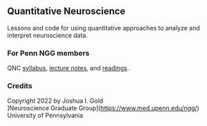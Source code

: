 ## Quantitative Neuroscience

Lessons and code for using quantitative approaches to analyze and interpret neuroscience data.

### For Penn NGG members
QNC [syllabus](https://canvas.upenn.edu/courses/1358934/assignments/syllabus), [lecture notes](https://canvas.upenn.edu/courses/1358934/files/folder/Courses/Quantitative%20Neuro%20Core/Lessons), and [readings](https://canvas.upenn.edu/courses/1358934/files/folder/Courses/Quantitative%20Neuro%20Core/Readings).

### Credits

Copyright 2022 by Joshua I. Gold  
]Neuroscience Graduate Group](https://www.med.upenn.edu/ngg/)  
University of Pennsylvania
